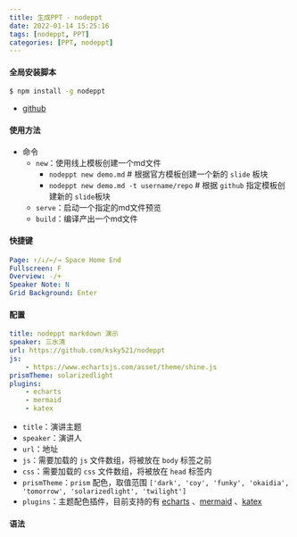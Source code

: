 ```yaml
---
title: 生成PPT - nodeppt
date: 2022-01-14 15:25:16
tags: [nodeppt, PPT]
categories: [PPT, nodeppt]
---
```

#### 全局安装脚本
```bash
$ npm install -g nodeppt
```
- [github](https://github.com/ksky521/nodeppt)

#### 使用方法
- 命令
  - `new`：使用线上模板创建一个md文件
    - `nodeppt new demo.md` # 根据官方模板创建一个新的 `slide` 板块
    - `nodeppt new demo.md -t username/repo` # 根据 `github` 指定模板创建新的 `slide`板块
  - `serve`：启动一个指定的md文件预览
  - `build`：编译产出一个md文件
  
#### 快捷键
```yaml
Page: ↑/↓/←/→ Space Home End
Fullscreen: F
Overview: -/+
Speaker Note: N
Grid Background: Enter
```
#### 配置
```yaml
title: nodeppt markdown 演示
speaker: 三水清
url: https://github.com/ksky521/nodeppt
js:
    - https://www.echartsjs.com/asset/theme/shine.js
prismTheme: solarizedlight
plugins:
    - echarts
    - mermaid
    - katex
```
- `title`：演讲主题
- `speaker`：演讲人
- `url`：地址
- `js`：需要加载的 `js` 文件数组，将被放在 `body` 标签之前
- `css`：需要加载的 `css` 文件数组，将被放在 `head` 标签内
- `prismTheme`：`prism` 配色，取值范围 `['dark', 'coy', 'funky', 'okaidia', 'tomorrow', 'solarizedlight', 'twilight']`
- `plugins`：主题配色插件，目前支持的有 [echarts](https://github.com/ksky521/nodeppt/blob/master/site/echarts.md) 、[mermaid](https://github.com/ksky521/nodeppt/blob/master/site/mermaid.md) 、[katex](https://www.npmjs.com/package/markdown-it-katex)

#### <slide> 语法